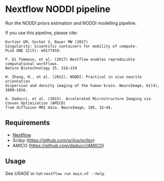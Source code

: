 Nextflow NODDI pipeline
=======================

Run the NODDI priors estimation and NODDI modelling pipeline.

If you use this pipeline, please cite:

```
Kurtzer GM, Sochat V, Bauer MW (2017)
Singularity: Scientific containers for mobility of compute.
PLoS ONE 12(5): e0177459. 

P. Di Tommaso, et al. (2017) Nextflow enables reproducible computational workflows.
Nature Biotechnology 35, 316–319

H. Zhang, H., et al. (2012). NODDI: Practical in vivo neurite orientation
dispersion and density imaging of the human brain. NeuroImage, 61(4), 1000–1016. 

A. Daducci, et al. (2015). Accelerated Microstructure Imaging via Convex Optimization (AMICO)
from diffusion MRI data. NeuroImage, 105, 32–44. 
```

Requirements
------------

- [Nextflow](https://www.nextflow.io)
- Scilpy (https://github.com/scilus/scilpy)
- AMICO (https://github.com/daducci/AMICO)

Usage
-----

See *USAGE* or run `nextflow run main.nf --help`